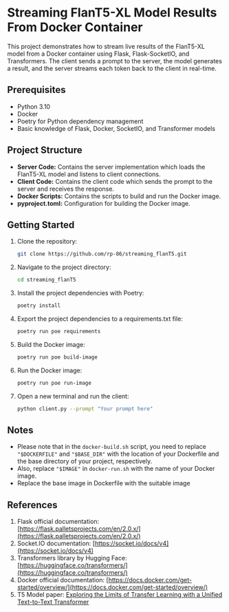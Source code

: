 # Streaming FlanT5-XL Model Results From Docker Container

This project demonstrates how to stream live results of the FlanT5-XL model from a Docker container using Flask, Flask-SocketIO, and Transformers. The client sends a prompt to the server, the model generates a result, and the server streams each token back to the client in real-time.

## Prerequisites

- Python 3.10
- Docker
- Poetry for Python dependency management
- Basic knowledge of Flask, Docker, SocketIO, and Transformer models

## Project Structure

- **Server Code:** Contains the server implementation which loads the FlanT5-XL model and listens to client connections.
- **Client Code:** Contains the client code which sends the prompt to the server and receives the response.
- **Docker Scripts:** Contains the scripts to build and run the Docker image.
- **pyproject.toml:** Configuration for building the Docker image.

## Getting Started

1. Clone the repository: 

    ```bash
    git clone https://github.com/rp-86/streaming_flanT5.git
    ```

2. Navigate to the project directory:

    ```bash
    cd streaming_flanT5
    ```

3. Install the project dependencies with Poetry:

    ```bash
    poetry install
    ```

4. Export the project dependencies to a requirements.txt file:

    ```bash
    poetry run poe requirements
    ```

5. Build the Docker image:

    ```bash
    poetry run poe build-image 
    ```

6. Run the Docker image:

    ```bash
    poetry run poe run-image
    ```

7. Open a new terminal and run the client:

    ```bash
    python client.py --prompt "Your prompt here"
    ```

## Notes

- Please note that in the `docker-build.sh` script, you need to replace `"$DOCKERFILE"` and `"$BASE_DIR"` with the location of your Dockerfile and the base directory of your project, respectively. 
- Also, replace `"$IMAGE"` in `docker-run.sh` with the name of your Docker image.
- Replace the base image in Dockerfile with the suitable image

## References

1. Flask official documentation: [https://flask.palletsprojects.com/en/2.0.x/](https://flask.palletsprojects.com/en/2.0.x/)
2. Socket.IO documentation: [https://socket.io/docs/v4](https://socket.io/docs/v4)
3. Transformers library by Hugging Face: [https://huggingface.co/transformers/](https://huggingface.co/transformers/)
4. Docker official documentation: [https://docs.docker.com/get-started/overview/](https://docs.docker.com/get-started/overview/)
5. T5 Model paper: [Exploring the Limits of Transfer Learning with a Unified Text-to-Text Transformer](https://arxiv.org/abs/1910.10683)
